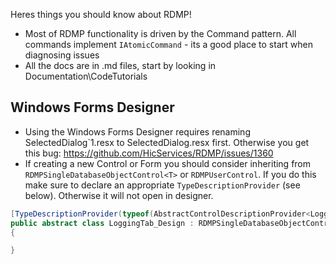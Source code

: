 Heres things you should know about RDMP!

- Most of RDMP functionality is driven by the Command pattern.  All commands implement `IAtomicCommand` - its a good place to start when diagnosing issues
- All the docs are in .md files, start by looking in Documentation\CodeTutorials

Windows Forms Designer
------------------------------------
- Using the Windows Forms Designer requires renaming SelectedDialog`1.resx to SelectedDialog.resx first.  Otherwise you get this bug: https://github.com/HicServices/RDMP/issues/1360
- If creating a new Control or Form you should consider inheriting from `RDMPSingleDatabaseObjectControl<T>` or `RDMPUserControl`.  If you do this make sure to declare an appropriate `TypeDescriptionProvider` (see below).  Otherwise it will not open in designer.

```csharp
[TypeDescriptionProvider(typeof(AbstractControlDescriptionProvider<LoggingTab_Design, UserControl>))]
public abstract class LoggingTab_Design : RDMPSingleDatabaseObjectControl<YourSingleObjType>
{

}
```
